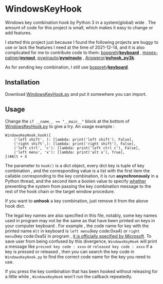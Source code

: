 # WindowsKeyHook

Windows key combination hook by Python  3 in a system(global) wide . The amount of code for this project is small, which makes it easy to change or add features. 

I started this project just because I found the following projects are buggy to use or lack the features I need at the time of 2021-12-14, and it is also complicated for me to contribute code to them:  [boppreh](https://github.com/boppreh)/**[keyboard](https://github.com/boppreh/keyboard)** , [moses-palmer](https://github.com/moses-palmer)/**[pynput](https://github.com/moses-palmer/pynput)**,   [pywinauto](https://github.com/pywinauto)/**[pywinauto](https://github.com/pywinauto/pywinauto)** ,    [Answeror](https://github.com/Answeror)/**[pyhook_py3k](https://github.com/Answeror/pyhook_py3k)**. 

As for sending key combination, I still use [boppreh](https://github.com/boppreh)/**[keyboard](https://github.com/boppreh/keyboard#keyboard.send)**.
## Installation
Download [WindowsKeyHook.py](https://github.com/redstoneleo/WindowsKeyHook/blob/main/WindowsKeyHook.py) and put it somewhere you can import.

##  Usage 
 Change the `if __name__ == "__main__"` block at the bottom of  [WindowsKeyHook.py](https://github.com/redstoneleo/WindowsKeyHook/blob/main/WindowsKeyHook.py) to give a try. An usage example :

    WindowsKeyHook.hook({
        ('left shift', ): [lambda: print('left shift'), False], 
        ('right shift',): [lambda: print('right shift'), False],        
        ('left ctrl', 'c'): [lambda: print('left ctrl c'), False],
        ('left menu', 'x'): [lambda: print('alt x'), True],
    })#Alt + X

The parameter to `hook()` is a dict object, every dict key is tuple of key combination , and the corresponding value is a list with the first item the callable corresponding to the key combination, it is run **asynchronously** in a Python  thread, and the second item a boolen value to specify [whether](https://docs.microsoft.com/en-us/previous-versions/windows/desktop/legacy/ms644985%28v=vs.85%29) preventing the system from passing the key combination message to the rest of the hook chain or the target window procedure.

If you want to **unhook** a key  combination, just remove it from the above hook dict.

 The legal key names are also specified in this file,  notably, some key names used in program may not be the same as that have been printed on keys in your computer keyboard .  For example , the code name for  key with the printed name `Alt` in keyboard is `left menu`(key code:0xa4) or `right menu`(key code:0xa5) in program , [it is officially specified by Microsoft](https://docs.microsoft.com/zh-cn/windows/win32/inputdev/virtual-key-codes?redirectedfrom=MSDN). To save user from being confused by this divergence, `WindowsKeyHook` will print a message like `pressed key code : xxxx` or `released key code : xxxx` if a key is pressed or released , then you can search the key code in `WindowsKeyHook.py` to find the correct code name for the key you need to use. 
 
 
If you press the key combination that has been hooked without releasing for a little while , `WindowsKeyHook` won't run the callback repeatedly.
